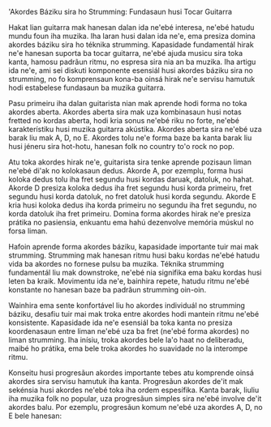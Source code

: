 'Akordes Báziku sira ho Strumming: Fundasaun husi Tocar Guitarra

Hakat lian guitarra mak hanesan dalan ida ne'ebé interesa, ne'ebé hatudu mundu foun iha muzika. Iha laran husi dalan ida ne'e, ema presiza domina akordes báziku sira ho téknika strumming. Kapasidade fundamentál hirak ne'e hanesan suporta ba tocar guitarra, ne'ebé ajuda musicu sira toka kanta, hamosu padrãun ritmu, no espresa sira nia an ba muzika. Iha artigu ida ne'e, ami sei diskuti komponente esensiál husi akordes báziku sira no strumming, no fo komprensaun kona-ba oinsá hirak ne'e servisu hamutuk hodi estabelese fundasaun ba muzika guitarra.

Pasu primeiru iha dalan guitarista nian mak aprende hodi forma no toka akordes aberta. Akordes aberta sira mak uza kombinasaun husi notas fretted no kordas aberta, hodi kria sonus ne'ebé riku no forte, ne'ebé karakterístiku husi muzika guitarra akústika. Akordes aberta sira ne'ebé uza barak liu mak A, D, no E. Akordes tolu ne'e forma baze ba kanta barak liu husi jéneru sira hot-hotu, hanesan folk no country to'o rock no pop.

Atu toka akordes hirak ne'e, guitarista sira tenke aprende pozisaun liman ne'ebé di'ak no kolokasaun dedus. Akorde A, por ezemplu, forma husi koloka dedus tolu iha fret segundu husi kordas daruak, datoluk, no hahat. Akorde D presiza koloka dedus iha fret segundu husi korda primeiru, fret segundu husi korda datoluk, no fret datoluk husi korda segundu. Akorde E kria husi koloka dedus iha korda primeiru no segundu iha fret segundu, no korda datoluk iha fret primeiru. Domina forma akordes hirak ne'e presiza prátika no pasiensia, enkuantu ema hahú dezenvolve memória múskul no forsa liman.

Hafoin aprende forma akordes báziku, kapasidade importante tuir mai mak strumming. Strumming mak hanesan ritmu husi baku kordas ne'ebé hatudu vida ba akordes no fornese pulsu ba muzika. Téknika strumming fundamentál liu mak downstroke, ne'ebé nia signifika ema baku kordas husi leten ba kraik. Movimentu ida ne'e, bainhira repete, hatudu ritmu ne'ebé konstante no hanesan baze ba padrãun strumming oin-oin.

Wainhira ema sente konfortável liu ho akordes individuál no strumming báziku, desafiu tuir mai mak troka entre akordes hodi mantein ritmu ne'ebé konsistente. Kapasidade ida ne'e esensiál ba toka kanta no presiza koordenasaun entre liman ne'ebé uza ba fret (ne'ebé forma akordes) no liman strumming. Iha inísiu, troka akordes bele la'o haat no deliberadu, maibé ho prátika, ema bele troka akordes ho suavidade no la interompe ritmu.

Konseitu husi progresãun akordes importante tebes atu komprende oinsá akordes sira servisu hamutuk iha kanta. Progresãun akordes de'it mak sekénsia husi akordes ne'ebé toka iha ordem espesífika. Kanta barak, liuliu iha muzika folk no popular, uza progresãun simples sira ne'ebé involve de'it akordes balu. Por ezemplu, progresãun komum ne'ebé uza akordes A, D, no E bele hanesan: